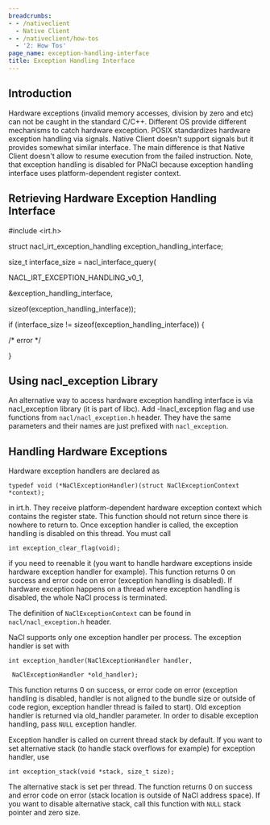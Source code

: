 ```yaml
---
breadcrumbs:
- - /nativeclient
  - Native Client
- - /nativeclient/how-tos
  - '2: How Tos'
page_name: exception-handling-interface
title: Exception Handling Interface
---
```


## Introduction

Hardware exceptions (invalid memory accesses, division by zero and etc) can not
be caught in the standard C/C++. Different OS provide different mechanisms to
catch hardware exception. POSIX standardizes hardware exception handling via
signals. Native Client doesn't support signals but it provides somewhat similar
interface. The main difference is that Native Client doesn't allow to resume
execution from the failed instruction. Note, that exception handling is disabled
for PNaCl because exception handling interface uses platform-dependent register
context.

## Retrieving Hardware Exception Handling Interface

#include &lt;irt.h&gt;

struct nacl_irt_exception_handling exception_handling_interface;

size_t interface_size = nacl_interface_query(

NACL_IRT_EXCEPTION_HANDLING_v0_1,

&exception_handling_interface,

sizeof(exception_handling_interface));

if (interface_size != sizeof(exception_handling_interface)) {

/\* error \*/

}

## Using nacl_exception Library

An alternative way to access hardware exception handling interface is via
nacl_exception library (it is part of libc). Add -lnacl_exception flag and use
functions from `nacl/nacl_exception.h` header. They have the same parameters and
their names are just prefixed with `nacl_exception`.

## Handling Hardware Exceptions

Hardware exception handlers are declared as

`typedef void (*NaClExceptionHandler)(struct NaClExceptionContext *context);`

in irt.h. They receive platform-dependent hardware exception context which
contains the register state. This function should not return since there is
nowhere to return to. Once exception handler is called, the exception handling
is disabled on this thread. You must call

`int exception_clear_flag(void);`

if you need to reenable it (you want to handle hardware exceptions inside
hardware exception handler for example). This function returns 0 on success and
error code on error (exception handling is disabled). If hardware exception
happens on a thread where exception handling is disabled, the whole NaCl process
is terminated.

The definition of `NaClExceptionContext` can be found in `nacl/nacl_exception.h`
header.

NaCl supports only one exception handler per process. The exception handler is
set with

`int exception_handler(NaClExceptionHandler handler,`

` NaClExceptionHandler *old_handler);`

This function returns 0 on success, or error code on error (exception handling
is disabled, handler is not aligned to the bundle size or outside of code
region, exception handler thread is failed to start). Old exception handler is
returned via old_handler parameter. In order to disable exception handling, pass
`NULL` exception handler.

Exception handler is called on current thread stack by default. If you want to
set alternative stack (to handle stack overflows for example) for exception
handler, use

`int exception_stack(void *stack, size_t size);`

The alternative stack is set per thread. The function returns 0 on success and
error code on error (stack location is outside of NaCl address space). If you
want to disable alternative stack, call this function with `NULL` stack pointer
and zero size.

